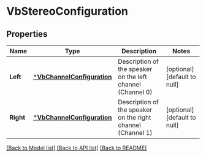 # VbStereoConfiguration

## Properties
Name | Type | Description | Notes
------------ | ------------- | ------------- | -------------
**Left** | [***VbChannelConfiguration**](VbChannelConfiguration.md) | Description of the speaker on the left channel (Channel 0) | [optional] [default to null]
**Right** | [***VbChannelConfiguration**](VbChannelConfiguration.md) | Description of the speaker on the right channel (Channel 1) | [optional] [default to null]

[[Back to Model list]](../README.md#documentation-for-models) [[Back to API list]](../README.md#documentation-for-api-endpoints) [[Back to README]](../README.md)



